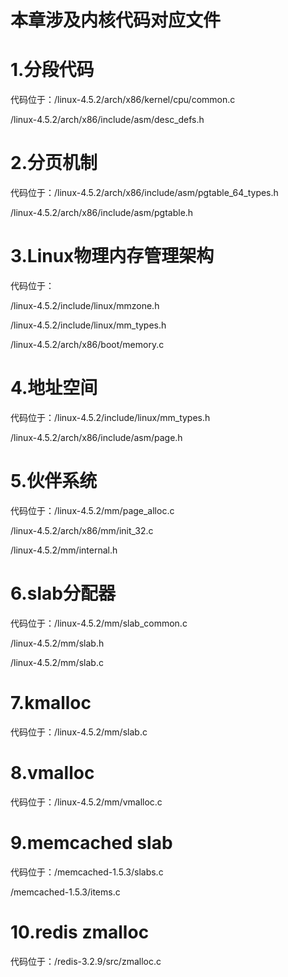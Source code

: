 # 本章涉及内核代码对应文件


# 1.分段代码

代码位于：/linux-4.5.2/arch/x86/kernel/cpu/common.c

/linux-4.5.2/arch/x86/include/asm/desc_defs.h

# 2.分页机制

代码位于：/linux-4.5.2/arch/x86/include/asm/pgtable_64_types.h

/linux-4.5.2/arch/x86/include/asm/pgtable.h

# 3.Linux物理内存管理架构

代码位于：

/linux-4.5.2/include/linux/mmzone.h

/linux-4.5.2/include/linux/mm_types.h

/linux-4.5.2/arch/x86/boot/memory.c

# 4.地址空间

代码位于：/linux-4.5.2/include/linux/mm_types.h

/linux-4.5.2/arch/x86/include/asm/page.h

# 5.伙伴系统

代码位于：/linux-4.5.2/mm/page_alloc.c

/linux-4.5.2/arch/x86/mm/init_32.c

/linux-4.5.2/mm/internal.h

# 6.slab分配器

代码位于：/linux-4.5.2/mm/slab_common.c

/linux-4.5.2/mm/slab.h

/linux-4.5.2/mm/slab.c

# 7.kmalloc

代码位于：/linux-4.5.2/mm/slab.c

# 8.vmalloc

代码位于：/linux-4.5.2/mm/vmalloc.c

# 9.memcached slab

代码位于：/memcached-1.5.3/slabs.c

/memcached-1.5.3/items.c

# 10.redis zmalloc

代码位于：/redis-3.2.9/src/zmalloc.c